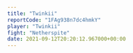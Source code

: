 ```yaml
---
title: "Twinkii"
reportCode: "1FAg938n7dc4hmkY"
player: "Twinkii"
fight: "Netherspite"
date: 2021-09-12T20:20:12.967000+00:00
---
```

